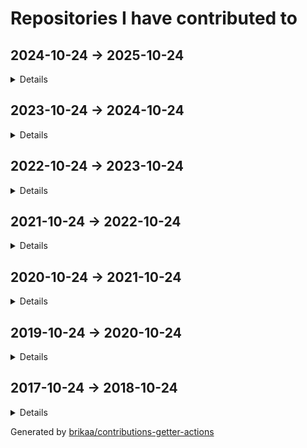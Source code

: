# Repositories I have contributed to

## 2024-10-24 -> 2025-10-24

<details>

### ⭐ [excalidraw/excalidraw](https://github.com/excalidraw/excalidraw) - [7 commits](https://github.com/excalidraw/excalidraw/commits?author=Brikaa&since=2024-10-24&until=2025-10-25) - TypeScript
Virtual whiteboard for sketching hand-drawn like diagrams

### ⭐ [engineer-man/piston](https://github.com/engineer-man/piston) - [2 commits](https://github.com/engineer-man/piston/commits?author=Brikaa&since=2024-10-24&until=2025-10-25) - JavaScript
A high performance general purpose code execution engine.

### [excalidraw-smart-presentation/excalidraw-smart-presentation.github.io](https://github.com/excalidraw-smart-presentation/excalidraw-smart-presentation.github.io) - [136 commits](https://github.com/excalidraw-smart-presentation/excalidraw-smart-presentation.github.io/commits?author=Brikaa&since=2024-10-24&until=2025-10-25) - TypeScript
Excalidraw fork that helps in making presentations with smart animations

### [azzamsa/bilal](https://github.com/azzamsa/bilal) - [1 commit](https://github.com/azzamsa/bilal/commits?author=Brikaa&since=2024-10-24&until=2025-10-25) - Rust
A CLI salah time written in Rust

### [Brikaa/dotfiles](https://github.com/Brikaa/dotfiles) - [8 commits](https://github.com/Brikaa/dotfiles/commits?author=Brikaa&since=2024-10-24&until=2025-10-25) - Shell
My dotfiles

### [envicutor/drafts](https://github.com/envicutor/drafts) - [1 commit](https://github.com/envicutor/drafts/commits?author=Brikaa&since=2024-10-24&until=2025-10-25) - Dockerfile
Issues and drafts for Envicutor

### [Brikaa/chrome-images-blur-extension](https://github.com/Brikaa/chrome-images-blur-extension) - [10 commits](https://github.com/Brikaa/chrome-images-blur-extension/commits?author=Brikaa&since=2024-10-24&until=2025-10-25) - JavaScript
A chrome extension that blurs all images.

</details>

## 2023-10-24 -> 2024-10-24

<details>

### ⭐ [engineer-man/piston](https://github.com/engineer-man/piston) - [10 commits](https://github.com/engineer-man/piston/commits?author=Brikaa&since=2023-10-24&until=2024-10-25) - JavaScript
A high performance general purpose code execution engine.

### [envicutor/envicutor](https://github.com/envicutor/envicutor) - [109 commits](https://github.com/envicutor/envicutor/commits?author=Brikaa&since=2023-10-24&until=2024-10-25) - Rust
Source code for the Envicutor code execution system.

### [Brikaa/gpa-calculator](https://github.com/Brikaa/gpa-calculator) - [1 commit](https://github.com/Brikaa/gpa-calculator/commits?author=Brikaa&since=2023-10-24&until=2024-10-25) - JavaScript
Calculate your expected GPA on http://newecom.fci.cu.edu.eg/

### [envicutor/drafts](https://github.com/envicutor/drafts) - [111 commits](https://github.com/envicutor/drafts/commits?author=Brikaa&since=2023-10-24&until=2024-10-25) - Dockerfile
Issues and drafts for Envicutor

### [envicutor/documentation](https://github.com/envicutor/documentation) - [35 commits](https://github.com/envicutor/documentation/commits?author=Brikaa&since=2023-10-24&until=2024-10-25) - TeX
Envicutor code execution system documentation

### [Brikaa/dotfiles](https://github.com/Brikaa/dotfiles) - [13 commits](https://github.com/Brikaa/dotfiles/commits?author=Brikaa&since=2023-10-24&until=2024-10-25) - Shell
My dotfiles

### [Brikaa/newecom-monitor](https://github.com/Brikaa/newecom-monitor) - [1 commit](https://github.com/Brikaa/newecom-monitor/commits?author=Brikaa&since=2023-10-24&until=2024-10-25) - Python
Monitor the registration status in http://newecom.fci-cu.edu.eg/

### [Brikaa/brikaa.github.io](https://github.com/Brikaa/brikaa.github.io) - [1 commit](https://github.com/Brikaa/brikaa.github.io/commits?author=Brikaa&since=2023-10-24&until=2024-10-25) - HTML
Omar Brikaa's personal website.

### [Brikaa/problem-solving](https://github.com/Brikaa/problem-solving) - [117 commits](https://github.com/Brikaa/problem-solving/commits?author=Brikaa&since=2023-10-24&until=2024-10-25) - C++
Problems solved in the problem solving course

### [Brikaa/distributed-systems-assignment-2](https://github.com/Brikaa/distributed-systems-assignment-2) - [93 commits](https://github.com/Brikaa/distributed-systems-assignment-2/commits?author=Brikaa&since=2023-10-24&until=2024-10-25) - Java
Usage of Java EE to implement an elearning system with a microservices architecture

### [Brikaa/tools-3-project](https://github.com/Brikaa/tools-3-project) - [87 commits](https://github.com/Brikaa/tools-3-project/commits?author=Brikaa&since=2023-10-24&until=2024-10-25) - Go
no description

### [Brikaa/security-assignment-2](https://github.com/Brikaa/security-assignment-2) - [68 commits](https://github.com/Brikaa/security-assignment-2/commits?author=Brikaa&since=2023-10-24&until=2024-10-25) - Java
Penetration testing, fixing vulnerabilities

### [Brikaa/distributed-systems-assignment-1](https://github.com/Brikaa/distributed-systems-assignment-1) - [45 commits](https://github.com/Brikaa/distributed-systems-assignment-1/commits?author=Brikaa&since=2023-10-24&until=2024-10-25) - Java
Socket programming to create a book borrowing application

### [Brikaa/web-engineering-project](https://github.com/Brikaa/web-engineering-project) - [41 commits](https://github.com/Brikaa/web-engineering-project/commits?author=Brikaa&since=2023-10-24&until=2024-10-25) - PHP
no description

### [Brikaa/security-assignment-1](https://github.com/Brikaa/security-assignment-1) - [29 commits](https://github.com/Brikaa/security-assignment-1/commits?author=Brikaa&since=2023-10-24&until=2024-10-25) - JavaScript
DES, RSA, penetration testing, security improvements to an open-source website

### [Brikaa/ml-assignment-3](https://github.com/Brikaa/ml-assignment-3) - [27 commits](https://github.com/Brikaa/ml-assignment-3/commits?author=Brikaa&since=2023-10-24&until=2024-10-25) - Python
SVM using scikit-learn, MLP and CNN using Keras

### [Brikaa/soft-computing-assignment-4](https://github.com/Brikaa/soft-computing-assignment-4) - [21 commits](https://github.com/Brikaa/soft-computing-assignment-4/commits?author=Brikaa&since=2023-10-24&until=2024-10-25) - Rust
A neural network with configurable number of layers and activation functions

### [Brikaa/soft-computing-assignment-3](https://github.com/Brikaa/soft-computing-assignment-3) - [21 commits](https://github.com/Brikaa/soft-computing-assignment-3/commits?author=Brikaa&since=2023-10-24&until=2024-10-25) - Rust
A fuzzy control system

### [Brikaa/theory-assignment-2](https://github.com/Brikaa/theory-assignment-2) - [20 commits](https://github.com/Brikaa/theory-assignment-2/commits?author=Brikaa&since=2023-10-24&until=2024-10-25) - Java
NFA, DFA

### [Brikaa/soft-computing-assignment-2](https://github.com/Brikaa/soft-computing-assignment-2) - [18 commits](https://github.com/Brikaa/soft-computing-assignment-2/commits?author=Brikaa&since=2023-10-24&until=2024-10-25) - Rust
Genetic algorithm for curve fitting

### [Brikaa/ml-assignment-1](https://github.com/Brikaa/ml-assignment-1) - [17 commits](https://github.com/Brikaa/ml-assignment-1/commits?author=Brikaa&since=2023-10-24&until=2024-10-25) - HTML
Linear regression using scikit-learn, logistic regression from scratch

### [Brikaa/security-des-task](https://github.com/Brikaa/security-des-task) - [10 commits](https://github.com/Brikaa/security-des-task/commits?author=Brikaa&since=2023-10-24&until=2024-10-25) - Rust
no description

### [envicutor/docs-builder](https://github.com/envicutor/docs-builder) - [8 commits](https://github.com/envicutor/docs-builder/commits?author=Brikaa&since=2023-10-24&until=2024-10-25) - Makefile
Utilities to build the docs

### [Brikaa/ml-assignment-2](https://github.com/Brikaa/ml-assignment-2) - [5 commits](https://github.com/Brikaa/ml-assignment-2/commits?author=Brikaa&since=2023-10-24&until=2024-10-25) - Python
Decision trees using scikit-learn, KNN from scratch

### [envicutor/docs-workflows](https://github.com/envicutor/docs-workflows) - [4 commits](https://github.com/envicutor/docs-workflows/commits?author=Brikaa&since=2023-10-24&until=2024-10-25) - no primary language
Common GitHub workflows that are used in building and deploying the docs

### [Brikaa/web-engineering-presentation](https://github.com/Brikaa/web-engineering-presentation) - [4 commits](https://github.com/Brikaa/web-engineering-presentation/commits?author=Brikaa&since=2023-10-24&until=2024-10-25) - TypeScript
no description

### [Brikaa/cloud-task-3](https://github.com/Brikaa/cloud-task-3) - [2 commits](https://github.com/Brikaa/cloud-task-3/commits?author=Brikaa&since=2023-10-24&until=2024-10-25) - Shell
no description

### [Brikaa/theory-task-2](https://github.com/Brikaa/theory-task-2) - [1 commit](https://github.com/Brikaa/theory-task-2/commits?author=Brikaa&since=2023-10-24&until=2024-10-25) - no primary language
no description

### [Brikaa/theory-task-1](https://github.com/Brikaa/theory-task-1) - [1 commit](https://github.com/Brikaa/theory-task-1/commits?author=Brikaa&since=2023-10-24&until=2024-10-25) - Java
no description

### [Brikaa/remote-presentation-control](https://github.com/Brikaa/remote-presentation-control) - [1 commit](https://github.com/Brikaa/remote-presentation-control/commits?author=Brikaa&since=2023-10-24&until=2024-10-25) - HTML
Simple tool to simulate left and right arrow keys remotely

### [Brikaa/security-rsa-task](https://github.com/Brikaa/security-rsa-task) - [1 commit](https://github.com/Brikaa/security-rsa-task/commits?author=Brikaa&since=2023-10-24&until=2024-10-25) - C++
no description

### [cs-math/gpa-calc](https://github.com/cs-math/gpa-calc) - [1 commit](https://github.com/cs-math/gpa-calc/commits?author=Brikaa&since=2023-10-24&until=2024-10-25) - Python
Calculate your expected GPA on newecom.fci.cu.edu.eg

### [envicutor/assets](https://github.com/envicutor/assets) - [1 commit](https://github.com/envicutor/assets/commits?author=Brikaa&since=2023-10-24&until=2024-10-25) - no primary language
no description

</details>

## 2022-10-24 -> 2023-10-24

<details>

### ⭐ [microsoft/vscode](https://github.com/microsoft/vscode) - [1 commit](https://github.com/microsoft/vscode/commits?author=Brikaa&since=2022-10-24&until=2023-10-25) - TypeScript
Visual Studio Code

### ⭐ [excalidraw/excalidraw](https://github.com/excalidraw/excalidraw) - [1 commit](https://github.com/excalidraw/excalidraw/commits?author=Brikaa&since=2022-10-24&until=2023-10-25) - TypeScript
Virtual whiteboard for sketching hand-drawn like diagrams

### ⭐ [antonkomarev/github-profile-views-counter](https://github.com/antonkomarev/github-profile-views-counter) - [2 commits](https://github.com/antonkomarev/github-profile-views-counter/commits?author=Brikaa&since=2022-10-24&until=2023-10-25) - PHP
It counts how many times your GitHub profile has been viewed. Free cloud micro-service.

### ⭐ [engineer-man/piston](https://github.com/engineer-man/piston) - [5 commits](https://github.com/engineer-man/piston/commits?author=Brikaa&since=2022-10-24&until=2023-10-25) - JavaScript
A high performance general purpose code execution engine.

### [engineer-man/emkc](https://github.com/engineer-man/emkc) - [2 commits](https://github.com/engineer-man/emkc/commits?author=Brikaa&since=2022-10-24&until=2023-10-25) - JavaScript
Engineer Man Knowledge Center

### [excalidraw-smart-presentation/excalidraw-smart-presentation.github.io](https://github.com/excalidraw-smart-presentation/excalidraw-smart-presentation.github.io) - [1 commit](https://github.com/excalidraw-smart-presentation/excalidraw-smart-presentation.github.io/commits?author=Brikaa&since=2022-10-24&until=2023-10-25) - TypeScript
Excalidraw fork that helps in making presentations with smart animations

### [cs-math/cs-math.github.io](https://github.com/cs-math/cs-math.github.io) - [1 commit](https://github.com/cs-math/cs-math.github.io/commits?author=Brikaa&since=2022-10-24&until=2023-10-25) - JavaScript
Code for /dev/null team in Cairo University CS-Math Society

### [sda-assignment/sda-assignment](https://github.com/sda-assignment/sda-assignment) - [168 commits](https://github.com/sda-assignment/sda-assignment/commits?author=Brikaa&since=2022-10-24&until=2023-10-25) - Java
Usage of principles learnt in the Software Design and Architecture course to create an abstract e-payment system

### [zeitwlamoon/zeitwlamoon.github.io](https://github.com/zeitwlamoon/zeitwlamoon.github.io) - [77 commits](https://github.com/zeitwlamoon/zeitwlamoon.github.io/commits?author=Brikaa&since=2022-10-24&until=2023-10-25) - HTML
Discover Egypt through the eyes of Zeit W Lamoon, the Dubai-based destination to a culinary taste sensation. Established in 2021, Zeit W Lamoon means ‘Oil and lemon,’ which form an authentic Egyptian mixture to spice up the “Fava Beans” dish, also known as “Foul Medammes,” the primary element of Egyptian street food.

### [Brikaa/dotfiles](https://github.com/Brikaa/dotfiles) - [48 commits](https://github.com/Brikaa/dotfiles/commits?author=Brikaa&since=2022-10-24&until=2023-10-25) - Shell
My dotfiles

### [Brikaa/os-semaphore-assignment](https://github.com/Brikaa/os-semaphore-assignment) - [43 commits](https://github.com/Brikaa/os-semaphore-assignment/commits?author=Brikaa&since=2022-10-24&until=2023-10-25) - Java
Producer-consumer problem

### [Ali-Esmat/SW-Tools-Project](https://github.com/Ali-Esmat/SW-Tools-Project) - [39 commits](https://github.com/Ali-Esmat/SW-Tools-Project/commits?author=Brikaa&since=2022-10-24&until=2023-10-25) - Java
no description

### [Brikaa/contributions-getter](https://github.com/Brikaa/contributions-getter) - [24 commits](https://github.com/Brikaa/contributions-getter/commits?author=Brikaa&since=2022-10-24&until=2023-10-25) - TypeScript
A JavaScript/TypeScript library that gets all of the repositories a user has contributed to since their account's creation

### [envicutor/drafts](https://github.com/envicutor/drafts) - [22 commits](https://github.com/envicutor/drafts/commits?author=Brikaa&since=2022-10-24&until=2023-10-25) - Dockerfile
Issues and drafts for Envicutor

### [fci-ai-project/ai-project](https://github.com/fci-ai-project/ai-project) - [19 commits](https://github.com/fci-ai-project/ai-project/commits?author=Brikaa&since=2022-10-24&until=2023-10-25) - Prolog
Single-player Connect-N game using configurable Minimax and Alpha-Beta pruning algorithms

### [Brikaa/sw-tools-lab-task](https://github.com/Brikaa/sw-tools-lab-task) - [14 commits](https://github.com/Brikaa/sw-tools-lab-task/commits?author=Brikaa&since=2022-10-24&until=2023-10-25) - Java
Setting up JBoss EAP 7.1, example REST API

### [Brikaa/algo-assignment-3](https://github.com/Brikaa/algo-assignment-3) - [9 commits](https://github.com/Brikaa/algo-assignment-3/commits?author=Brikaa&since=2022-10-24&until=2023-10-25) - C++
Dynamic programming and greedy algorithms problems

### [Brikaa/newecom-monitor](https://github.com/Brikaa/newecom-monitor) - [7 commits](https://github.com/Brikaa/newecom-monitor/commits?author=Brikaa&since=2022-10-24&until=2023-10-25) - Python
Monitor the registration status in http://newecom.fci-cu.edu.eg/

### [Brikaa/piston-test-tools](https://github.com/Brikaa/piston-test-tools) - [5 commits](https://github.com/Brikaa/piston-test-tools/commits?author=Brikaa&since=2022-10-24&until=2023-10-25) - Python
no description

### [Brikaa/contributions-getter-actions](https://github.com/Brikaa/contributions-getter-actions) - [108 commits](https://github.com/Brikaa/contributions-getter-actions/commits?author=Brikaa&since=2022-10-24&until=2023-10-25) - TypeScript
A highly configurable GitHub Action can be used to update your profile's README with the repositories you have committed in

### [Brikaa/ai-assignment-2](https://github.com/Brikaa/ai-assignment-2) - [50 commits](https://github.com/Brikaa/ai-assignment-2/commits?author=Brikaa&since=2022-10-24&until=2023-10-25) - Prolog
Usage of BFS or A* algorithm to solve a dominoes and bombs puzzle (AI Assignment)

### [Brikaa/testing-assignment-1](https://github.com/Brikaa/testing-assignment-1) - [34 commits](https://github.com/Brikaa/testing-assignment-1/commits?author=Brikaa&since=2022-10-24&until=2023-10-25) - HTML
JUnit, graph coverage

### [Brikaa/ai-assignment-1](https://github.com/Brikaa/ai-assignment-1) - [32 commits](https://github.com/Brikaa/ai-assignment-1/commits?author=Brikaa&since=2022-10-24&until=2023-10-25) - Prolog
Prolog basics

### [seam-project/seam-project](https://github.com/seam-project/seam-project) - [29 commits](https://github.com/seam-project/seam-project/commits?author=Brikaa&since=2022-10-24&until=2023-10-25) - no primary language
no description

### [Brikaa/cpl-js-research](https://github.com/Brikaa/cpl-js-research) - [22 commits](https://github.com/Brikaa/cpl-js-research/commits?author=Brikaa&since=2022-10-24&until=2023-10-25) - TeX
Evaluation of different JavaScript language design characteristics (Concepts of Programming Languages assignment)

### [Brikaa/problem-solving](https://github.com/Brikaa/problem-solving) - [15 commits](https://github.com/Brikaa/problem-solving/commits?author=Brikaa&since=2022-10-24&until=2023-10-25) - C++
Problems solved in the problem solving course

### [envicutor/docs-workflows](https://github.com/envicutor/docs-workflows) - [14 commits](https://github.com/envicutor/docs-workflows/commits?author=Brikaa&since=2022-10-24&until=2023-10-25) - no primary language
Common GitHub workflows that are used in building and deploying the docs

### [envicutor/docs-builder](https://github.com/envicutor/docs-builder) - [12 commits](https://github.com/envicutor/docs-builder/commits?author=Brikaa&since=2022-10-24&until=2023-10-25) - Makefile
Utilities to build the docs

### [Brikaa/testing-assignment-2](https://github.com/Brikaa/testing-assignment-2) - [10 commits](https://github.com/Brikaa/testing-assignment-2/commits?author=Brikaa&since=2022-10-24&until=2023-10-25) - RobotFramework
Usage of Robot Framework with Selenium to test the UI of a website (SW Testing assignment)

### [seam-project/unitime-docker](https://github.com/seam-project/unitime-docker) - [9 commits](https://github.com/seam-project/unitime-docker/commits?author=Brikaa&since=2022-10-24&until=2023-10-25) - Shell
no description

### [Brikaa/seam-quality-attributes](https://github.com/Brikaa/seam-quality-attributes) - [7 commits](https://github.com/Brikaa/seam-quality-attributes/commits?author=Brikaa&since=2022-10-24&until=2023-10-25) - TeX
A report about different quality attributes and metrics of measuring them (SW maintenance assignment)

### [Brikaa/cpl-js-generic-research](https://github.com/Brikaa/cpl-js-generic-research) - [7 commits](https://github.com/Brikaa/cpl-js-generic-research/commits?author=Brikaa&since=2022-10-24&until=2023-10-25) - C++
A report about generic programming in JavaScript (Concepts of Programming Languages assignment)

### [Brikaa/Brikaa](https://github.com/Brikaa/Brikaa) - [4 commits](https://github.com/Brikaa/Brikaa/commits?author=Brikaa&since=2022-10-24&until=2023-10-25) - no primary language
no description

### [Brikaa/maintenance-models-assignment](https://github.com/Brikaa/maintenance-models-assignment) - [4 commits](https://github.com/Brikaa/maintenance-models-assignment/commits?author=Brikaa&since=2022-10-24&until=2023-10-25) - TeX
A report about why we study SW maintenance and the quick-fix maintenance model

### [fci-ai-project/fci-ai-project.github.io](https://github.com/fci-ai-project/fci-ai-project.github.io) - [4 commits](https://github.com/fci-ai-project/fci-ai-project.github.io/commits?author=Brikaa&since=2022-10-24&until=2023-10-25) - TeX
no description

### [seam-project/sonarqube-compose](https://github.com/seam-project/sonarqube-compose) - [1 commit](https://github.com/seam-project/sonarqube-compose/commits?author=Brikaa&since=2022-10-24&until=2023-10-25) - no primary language
no description

</details>

## 2021-10-24 -> 2022-10-24

<details>

### ⭐ [microsoft/vscode](https://github.com/microsoft/vscode) - [1 commit](https://github.com/microsoft/vscode/commits?author=Brikaa&since=2021-10-24&until=2022-10-25) - TypeScript
Visual Studio Code

### ⭐ [engineer-man/piston](https://github.com/engineer-man/piston) - [10 commits](https://github.com/engineer-man/piston/commits?author=Brikaa&since=2021-10-24&until=2022-10-25) - JavaScript
A high performance general purpose code execution engine.

### [microsoft/vscode-wiki](https://github.com/microsoft/vscode-wiki) - [2 commits](https://github.com/microsoft/vscode-wiki/commits?author=Brikaa&since=2021-10-24&until=2022-10-25) - no primary language
A repository to make changes to the vscode Wiki on GitHub

### [engineer-man/emkc](https://github.com/engineer-man/emkc) - [46 commits](https://github.com/engineer-man/emkc/commits?author=Brikaa&since=2021-10-24&until=2022-10-25) - JavaScript
Engineer Man Knowledge Center

### [cs-math/cs-math.github.io](https://github.com/cs-math/cs-math.github.io) - [1 commit](https://github.com/cs-math/cs-math.github.io/commits?author=Brikaa&since=2021-10-24&until=2022-10-25) - JavaScript
Code for /dev/null team in Cairo University CS-Math Society

### [Brikaa/gpa-calculator](https://github.com/Brikaa/gpa-calculator) - [7 commits](https://github.com/Brikaa/gpa-calculator/commits?author=Brikaa&since=2021-10-24&until=2022-10-25) - JavaScript
Calculate your expected GPA on http://newecom.fci.cu.edu.eg/

### [Brikaa/solid-geometry-tools](https://github.com/Brikaa/solid-geometry-tools) - [14 commits](https://github.com/Brikaa/solid-geometry-tools/commits?author=Brikaa&since=2021-10-24&until=2022-10-25) - JavaScript
Solid Geometry Tools

### [Brikaa/syntax-warriors](https://github.com/Brikaa/syntax-warriors) - [99 commits](https://github.com/Brikaa/syntax-warriors/commits?author=Brikaa&since=2021-10-24&until=2022-10-25) - JavaScript
no description

### [Brikaa/dotfiles](https://github.com/Brikaa/dotfiles) - [93 commits](https://github.com/Brikaa/dotfiles/commits?author=Brikaa&since=2021-10-24&until=2022-10-25) - Shell
My dotfiles

### [Brikaa/newecom-monitor](https://github.com/Brikaa/newecom-monitor) - [13 commits](https://github.com/Brikaa/newecom-monitor/commits?author=Brikaa&since=2021-10-24&until=2022-10-25) - Python
Monitor the registration status in http://newecom.fci-cu.edu.eg/

### [Brikaa/piston-test-tools](https://github.com/Brikaa/piston-test-tools) - [13 commits](https://github.com/Brikaa/piston-test-tools/commits?author=Brikaa&since=2021-10-24&until=2022-10-25) - Python
no description

### [Brikaa/faster-blackboard](https://github.com/Brikaa/faster-blackboard) - [9 commits](https://github.com/Brikaa/faster-blackboard/commits?author=Brikaa&since=2021-10-24&until=2022-10-25) - JavaScript
A chrome extension that skips the intermediate page that BlackBoard opens before showing a PDF

### [Brikaa/gram-schmidt-calculator](https://github.com/Brikaa/gram-schmidt-calculator) - [5 commits](https://github.com/Brikaa/gram-schmidt-calculator/commits?author=Brikaa&since=2021-10-24&until=2022-10-25) - JavaScript
no description

### [zeitwlamoon/zeitwlamoon.github.io](https://github.com/zeitwlamoon/zeitwlamoon.github.io) - [3 commits](https://github.com/zeitwlamoon/zeitwlamoon.github.io/commits?author=Brikaa&since=2021-10-24&until=2022-10-25) - HTML
Discover Egypt through the eyes of Zeit W Lamoon, the Dubai-based destination to a culinary taste sensation. Established in 2021, Zeit W Lamoon means ‘Oil and lemon,’ which form an authentic Egyptian mixture to spice up the “Fava Beans” dish, also known as “Foul Medammes,” the primary element of Egyptian street food.

### [Brikaa/parking-system-procedural](https://github.com/Brikaa/parking-system-procedural) - [3 commits](https://github.com/Brikaa/parking-system-procedural/commits?author=Brikaa&since=2021-10-24&until=2022-10-25) - Python
no description

### [AbsoluteZero000/Typing_thingy](https://github.com/AbsoluteZero000/Typing_thingy) - [2 commits](https://github.com/AbsoluteZero000/Typing_thingy/commits?author=Brikaa&since=2021-10-24&until=2022-10-25) - JavaScript
typeracer clone thingy

### [fishing-calendar/fishing-calendar.github.io](https://github.com/fishing-calendar/fishing-calendar.github.io) - [10 commits](https://github.com/fishing-calendar/fishing-calendar.github.io/commits?author=Brikaa&since=2021-10-24&until=2022-10-25) - JavaScript
Shows the spring and neap tide days

### [technomuscles/technomuscles](https://github.com/technomuscles/technomuscles) - [9 commits](https://github.com/technomuscles/technomuscles/commits?author=Brikaa&since=2021-10-24&until=2022-10-25) - no primary language
TechnoMuscles repository (a repository to practice JIRA integration with projects) (Software Process and Quality Management course)

</details>

## 2020-10-24 -> 2021-10-24

<details>

### ⭐ [PyGithub/PyGithub](https://github.com/PyGithub/PyGithub) - [2 commits](https://github.com/PyGithub/PyGithub/commits?author=Brikaa&since=2020-10-24&until=2021-10-25) - Python
Typed interactions with the GitHub API v3

### ⭐ [engineer-man/piston](https://github.com/engineer-man/piston) - [43 commits](https://github.com/engineer-man/piston/commits?author=Brikaa&since=2020-10-24&until=2021-10-25) - JavaScript
A high performance general purpose code execution engine.

### [engineer-man/piston-bot](https://github.com/engineer-man/piston-bot) - [3 commits](https://github.com/engineer-man/piston-bot/commits?author=Brikaa&since=2020-10-24&until=2021-10-25) - Python
I Run Code bot on Discord

### [engineer-man/emkc](https://github.com/engineer-man/emkc) - [59 commits](https://github.com/engineer-man/emkc/commits?author=Brikaa&since=2020-10-24&until=2021-10-25) - JavaScript
Engineer Man Knowledge Center

### [cs-math/cs-math.github.io](https://github.com/cs-math/cs-math.github.io) - [134 commits](https://github.com/cs-math/cs-math.github.io/commits?author=Brikaa&since=2020-10-24&until=2021-10-25) - JavaScript
Code for /dev/null team in Cairo University CS-Math Society

### [zeitwlamoon/zeitwlamoon.github.io](https://github.com/zeitwlamoon/zeitwlamoon.github.io) - [50 commits](https://github.com/zeitwlamoon/zeitwlamoon.github.io/commits?author=Brikaa&since=2020-10-24&until=2021-10-25) - HTML
Discover Egypt through the eyes of Zeit W Lamoon, the Dubai-based destination to a culinary taste sensation. Established in 2021, Zeit W Lamoon means ‘Oil and lemon,’ which form an authentic Egyptian mixture to spice up the “Fava Beans” dish, also known as “Foul Medammes,” the primary element of Egyptian street food.

### [Brikaa/brikaa.github.io](https://github.com/Brikaa/brikaa.github.io) - [2 commits](https://github.com/Brikaa/brikaa.github.io/commits?author=Brikaa&since=2020-10-24&until=2021-10-25) - HTML
Omar Brikaa's personal website.

### [cs-math/gpa-calc](https://github.com/cs-math/gpa-calc) - [7 commits](https://github.com/cs-math/gpa-calc/commits?author=Brikaa&since=2020-10-24&until=2021-10-25) - Python
Calculate your expected GPA on newecom.fci.cu.edu.eg

</details>

## 2019-10-24 -> 2020-10-24

<details>

### [engineer-man/emkc](https://github.com/engineer-man/emkc) - [19 commits](https://github.com/engineer-man/emkc/commits?author=Brikaa&since=2019-10-24&until=2020-10-25) - JavaScript
Engineer Man Knowledge Center

### [Open-Source-Project-Collaboration/board-game-playing-ai](https://github.com/Open-Source-Project-Collaboration/board-game-playing-ai) - [35 commits](https://github.com/Open-Source-Project-Collaboration/board-game-playing-ai/commits?author=Brikaa&since=2019-10-24&until=2020-10-25) - Python
Chess AI using Neural Network and Min/Max algorithm and tree pruning

### [projectunic0rn/pub-workspace](https://github.com/projectunic0rn/pub-workspace) - [2 commits](https://github.com/projectunic0rn/pub-workspace/commits?author=Brikaa&since=2019-10-24&until=2020-10-25) - Python
pub workspace apps

### [Open-Source-Project-Collaboration/osc-bot](https://github.com/Open-Source-Project-Collaboration/osc-bot) - [222 commits](https://github.com/Open-Source-Project-Collaboration/osc-bot/commits?author=Brikaa&since=2019-10-24&until=2020-10-25) - Python
A discord bot that automates the process of voting on and creating projects and GitHub teams.

### [Open-Source-Project-Collaboration/blockchain-distributed-streaming-api](https://github.com/Open-Source-Project-Collaboration/blockchain-distributed-streaming-api) - [1 commit](https://github.com/Open-Source-Project-Collaboration/blockchain-distributed-streaming-api/commits?author=Brikaa&since=2019-10-24&until=2020-10-25) - no primary language
no description

</details>

## 2017-10-24 -> 2018-10-24

<details>

### ⭐ [geekcomputers/Python](https://github.com/geekcomputers/Python) - [1 commit](https://github.com/geekcomputers/Python/commits?author=Brikaa&since=2017-10-24&until=2018-10-25) - Python
My Python Examples

</details>

Generated by [brikaa/contributions-getter-actions](https://github.com/brikaa/contributions-getter-actions)

